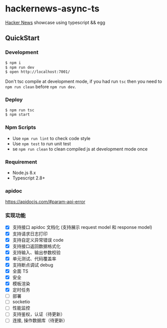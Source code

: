 # hackernews-async-ts

[Hacker News](https://news.ycombinator.com/) showcase using typescript && egg

## QuickStart

### Development

```bash
$ npm i
$ npm run dev
$ open http://localhost:7001/
```

Don't tsc compile at development mode, if you had run `tsc` then you need to `npm run clean` before `npm run dev`.

### Deploy

```bash
$ npm run tsc
$ npm start
```

### Npm Scripts

- Use `npm run lint` to check code style
- Use `npm test` to run unit test
- se `npm run clean` to clean compiled js at development mode once

### Requirement

- Node.js 8.x
- Typescript 2.8+

### apidoc

https://apidocjs.com/#param-api-error

### 实现功能

- [x] 支持接口 apidoc 文档化  (支持展示 request model 和 response model)
- [x] 支持请求日志打印
- [x] 支持自定义异常错误 code
- [x] 支持接口返回数据格式化
- [x] 支持输入、输出参数校验
- [x] 单元测试、代码覆盖率
- [x] 支持断点调试 debug
- [x] 全面 TS
- [x] 安全
- [x] 模板渲染
- [x] 定时任务
- [ ] 部署
- [ ] socketio
- [ ] 性能监控
- [ ] 支持鉴权，认证（待更新）
- [ ] 连接, 操作数据库（待更新）
